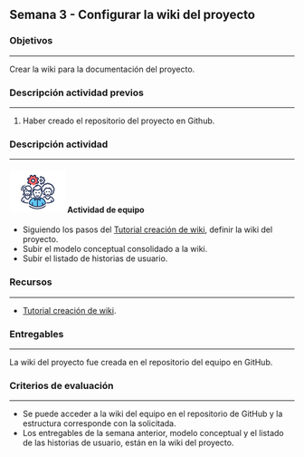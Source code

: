 ## Semana 3 - Configurar la wiki del proyecto

### Objetivos

----

Crear la wiki para la documentación del proyecto.
   
### Descripción actividad previos
----

1. Haber creado el repositorio del proyecto en Github.

### Descripción actividad

----

#### ![](./../../assets/images/grupo.png) Actividad de equipo

* Siguiendo los pasos del [Tutorial creación de wiki](https://misovirtual.virtual.uniandes.edu.co/codelabs/wiki_github/index.html?index=..%2F..index#0), definir la wiki del proyecto.
* Subir el modelo conceptual consolidado a la wiki.
* Subir el listado de historias de usuario. 

### Recursos

---

* [Tutorial creación de wiki](https://misovirtual.virtual.uniandes.edu.co/codelabs/wiki_github/index.html?index=..%2F..index#0).

### Entregables

---

La wiki del proyecto fue creada en el repositorio del equipo en GitHub.

### Criterios de evaluación

---

* Se puede acceder a la wiki del equipo en el repositorio de GitHub y la estructura corresponde con la solicitada.
* Los entregables de la semana anterior, modelo conceptual y el listado de las historias de usuario, están en la wiki del proyecto. 
  
